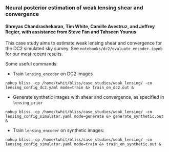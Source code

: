 ### Neural posterior estimation of weak lensing shear and convergence
#### Shreyas Chandrashekaran, Tim White, Camille Avestruz, and Jeffrey Regier, with assistance from Steve Fan and Tahseen Younus

This case study aims to estimate weak lensing shear and convergence for the DC2 simulated sky survey. See `notebooks/dc2/evaluate_encoder.ipynb` for our most recent results.

Some useful commands:

- Train `lensing_encoder` on DC2 images

```
nohup bliss -cp /home/twhit/bliss/case_studies/weak_lensing/ -cn lensing_config_dc2.yaml mode=train &> train_on_dc2.out &
```

- Generate synthetic images with shear and convergence, as specified in `lensing_prior`

```
nohup bliss -cp /home/twhit/bliss/case_studies/weak_lensing/ -cn lensing_config_simulator.yaml mode=generate &> generate_synthetic.out &
```

- Train `lensing_encoder` on synthetic images:

```
nohup bliss -cp /home/twhit/bliss/case_studies/weak_lensing/ -cn lensing_config_simulator.yaml mode=train &> train_on_synthetic.out &
```
